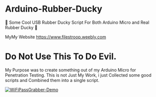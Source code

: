 # Arduino-Rubber-Ducky
🐤  Some Cool USB Rubber Ducky Script For Both Arduino Micro and Real Rubber Ducky 🐥
  
  MyMy Website https://www.filestroop.weebly.com
# Do Not Use This To Do Evil.
  My Purpose was to create something out of my Arduino Micro for Penetration Testing.
  This is not Just My Work, i just Collected some good scripts and Combined them into a single script.
  
 [![WiFiPassGrabber-Demo](https://i.ytimg.com/vi/-Dieqo0c-hQ/hqdefault.jpg)](https://www.youtube.com/watch?v=-Dieqo0c-hQ)



